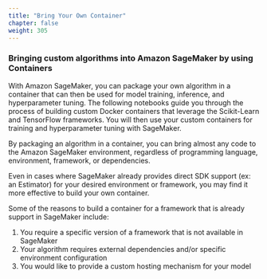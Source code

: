 ```yaml
---
title: "Bring Your Own Container"
chapter: false
weight: 305
---
```


### Bringing custom algorithms into Amazon SageMaker by using Containers

With Amazon SageMaker, you can package your own algorithm in a container that can then be used for model training, inference, and hyperparameter tuning. The following notebooks guide you through the process of building custom Docker containers that leverage the Scikit-Learn and TensorFlow frameworks. You will then use your custom containers for training and hyperparameter tuning with SageMaker.

By packaging an algorithm in a container, you can bring almost any code to the Amazon SageMaker environment, regardless of programming language, environment, framework, or dependencies.

Even in cases where SageMaker already provides direct SDK support (ex: an Estimator) for your desired environment or framework, you may find it more effective to build your own container.

Some of the reasons to build a container for a framework that is already support in SageMaker include:

1. You require a specific version of a framework that is not available in SageMaker
2. Your algorithm requires external dependencies and/or specific environment configuration
3. You would like to provide a custom hosting mechanism for your model
